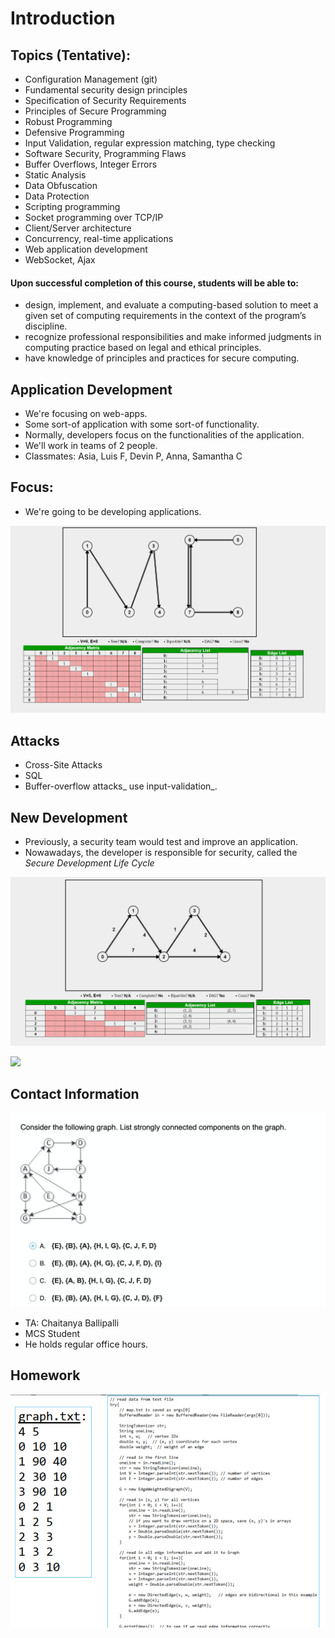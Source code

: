# Introduction

## **Topics (Tentative):**

* Configuration Management (git)
* Fundamental security design principles
* Specification of Security Requirements
* Principles of Secure Programming
* Robust Programming
* Defensive Programming
* Input Validation, regular expression matching, type checking
* Software Security, Programming Flaws
* Buffer Overflows, Integer Errors
* Static Analysis
* Data Obfuscation
* Data Protection
* Scripting programming
* Socket programming over TCP/IP
* Client/Server architecture
* Concurrency, real-time applications
* Web application development
* WebSocket, Ajax

#### **Upon successful completion of this course, students will be able to:**

* design, implement, and evaluate a computing-based solution to meet a given set of computing requirements in the context of the program’s discipline.
* recognize professional responsibilities and make informed judgments in computing practice based on legal and ethical principles.
* have knowledge of principles and practices for secure computing.

## Application Development

* We're focusing on web-apps. 
* Some sort-of application with some sort-of functionality.
* Normally, developers focus on the functionalities of the application.
* We'll work in teams of 2 people.
* Classmates: Asia, Luis F, Devin P, Anna, Samantha C

## Focus: 

* We're going to be developing applications. 

![](<../../.gitbook/assets/image (68).png>)

## Attacks

* Cross-Site Attacks
* SQL 
* Buffer-overflow attacks_ use input-validation_.

## New Development

* Previously, a security team would test and improve an application.
* Nowawadays, the developer is responsible for security, called the _Secure Development Life Cycle_

![](<../../.gitbook/assets/image (69).png>)

![](<../../.gitbook/assets/image (46) (1) (1).png>)

## Contact Information

![](<../../.gitbook/assets/image (71).png>)

* TA: Chaitanya Ballipalli
* MCS Student
* He holds regular office hours.

## Homework

![](<../../.gitbook/assets/image (66).png>)
